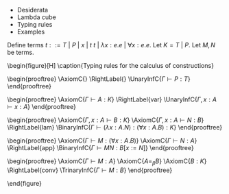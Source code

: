- Desiderata
- Lambda cube
- Typing rules
- Examples

Define terms $t ::= T\ |\ P\ |\ x\ |\ t\ t\ |\ λx:e.e\ |\ ∀x:e.e$. Let $K = T\ |\ P$. Let $M, N$ be terms.

\begin{figure}[H]
\caption{Typing rules for the calculus of constructions}

\begin{prooftree}
\AxiomC{}
\RightLabel{}
\UnaryInfC{$Γ ⊢ P : T$}
\end{prooftree}

\begin{prooftree}
\AxiomC{$Γ ⊢ A : K$}
\RightLabel{var}
\UnaryInfC{$Γ, x : A ⊢ x : A$}
\end{prooftree}

\begin{prooftree}
\AxiomC{$Γ, x : A ⊢ B : K$}
\AxiomC{$Γ, x : A ⊢ N : B$}
\RightLabel{lam}
\BinaryInfC{$Γ ⊢ (λx:A.N) : (∀x:A.B) : K$}
\end{prooftree}

\begin{prooftree}
\AxiomC{$Γ ⊢ M : (∀x:A.B)$}
\AxiomC{$Γ ⊢ N : A$}
\RightLabel{app}
\BinaryInfC{$Γ ⊢ M N : B[x := N]$}
\end{prooftree}

\begin{prooftree}
\AxiomC{$Γ ⊢ M : A$}
\AxiomC{$A =_β B$}
\AxiomC{$B : K$}
\RightLabel{conv}
\TrinaryInfC{$Γ ⊢ M : B$}
\end{prooftree}

\end{figure}
